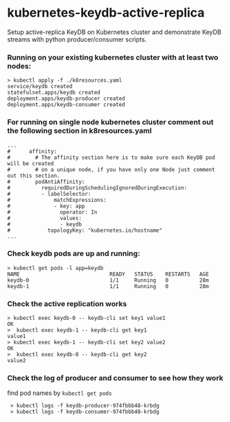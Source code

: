 # kubernetes-keydb-active-replica
Setup active-replica KeyDB on Kubernetes cluster and demonstrate KeyDB streams with python producer/consumer scripts.


### Running on your existing kubernetes cluster with at least two nodes:  
```
> kubectl apply -f ./k8resources.yaml
service/keydb created
statefulset.apps/keydb created
deployment.apps/keydb-producer created
deployment.apps/keydb-consumer created
```
### For running on single node kubernetes cluster comment out the following section in k8resources.yaml
```
...
#      affinity:
#        # The affinity section here is to make sure each KeyDB pod will be created
#        # on a unique node, if you have only one Node just comment out this section.
#        podAntiAffinity:
#          requiredDuringSchedulingIgnoredDuringExecution:
#          - labelSelector:
#              matchExpressions:
#              - key: app
#                operator: In
#                values:
#                - keydb
#            topologyKey: "kubernetes.io/hostname"
...
```
### Check keydb pods are up and running:  
```
> kubectl get pods -l app=keydb  
NAME                             READY   STATUS    RESTARTS   AGE  
keydb-0                          1/1     Running   0          28m  
keydb-1                          1/1     Running   0          28m  
```
### Check the active replication works
```
> kubectl exec keydb-0 -- keydb-cli set key1 value1
OK
>  kubectl exec keydb-1 -- keydb-cli get key1 
value1
> kubectl exec keydb-1 -- keydb-cli set key2 value2
OK
>  kubectl exec keydb-0 -- keydb-cli get key2 
value2
```
### Check the log of producer and consumer to see how they work
find pod names by `kubectl get pods`  
```
 > kubectl logs -f keydb-producer-974fbbb48-krbdg
 > kubectl logs -f keydb-consumer-974fbbb48-krbdg
```
